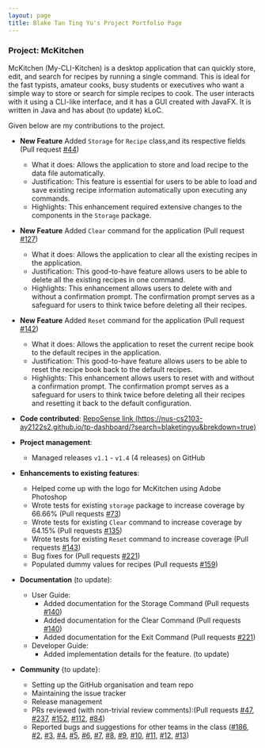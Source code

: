 ```yaml
---
layout: page
title: Blake Tan Ting Yu's Project Portfolio Page
---
```


### Project: McKitchen

McKitchen (My-CLI-Kitchen) is a desktop application that can quickly store, edit, and search for recipes by running a single command. This is ideal for the fast typists, amateur cooks, busy students or executives who want a simple way to store or search for simple recipes to cook.
The user interacts with it using a CLI-like interface, and it has a GUI created with JavaFX. It is written in Java and has about (to update) kLoC.

Given below are my contributions to the project.

* **New Feature** Added `Storage` for `Recipe` class,and its respective fields (Pull request [#44](https://github.com/AY2122S2-CS2103T-T17-2/tp/pull/44))
  * What it does: Allows the application to store and load recipe to the data file automatically. 
  * Justification: This feature is essential for users to be able to load and save existing recipe information automatically upon executing any commands.
  * Highlights: This enhancement required extensive changes to the components in the `Storage` package.

* **New Feature** Added `Clear` command for the application (Pull request [#127](https://github.com/AY2122S2-CS2103T-T17-2/tp/pull/127))
  * What it does: Allows the application to clear all the existing recipes in the application.
  * Justification: This good-to-have feature allows users to be able to delete all the existing recipes in one command.
  * Highlights: This enhancement allows users to delete with and without a confirmation prompt. The confirmation prompt serves as a safeguard for users to think twice before deleting all their recipes.

* **New Feature** Added `Reset` command for the application (Pull request [#142](https://github.com/AY2122S2-CS2103T-T17-2/tp/pull/142))
  * What it does: Allows the application to reset the current recipe book to the default recipes in the application.
  * Justification: This good-to-have feature allows users to be able to reset the recipe book back to the default recipes. 
  * Highlights: This enhancement allows users to reset with and without a confirmation prompt. The confirmation prompt serves as a safeguard for users to think twice before deleting all their recipes and resetting it back to the default configuration.
  
* **Code contributed**: [RepoSense link (https://nus-cs2103-ay2122s2.github.io/tp-dashboard/?search=blaketingyu&brekdown=true)]()

* **Project management**:
  * Managed releases `v1.1` - `v1.4` (4 releases) on GitHub

* **Enhancements to existing features**:
  * Helped come up with the logo for McKitchen using Adobe Photoshop
  * Wrote tests for existing `storage` package to increase coverage by 66.66% (Pull requests [\#73](https://github.com/AY2122S2-CS2103T-T17-2/tp/pull/73))
  * Wrote tests for existing `Clear` command to increase coverage by 64.15% (Pull requests [\#135](https://github.com/AY2122S2-CS2103T-T17-2/tp/pull/135))
  * Wrote tests for existing `Reset` command to increase coverage (Pull requests [\#143](https://github.com/AY2122S2-CS2103T-T17-2/tp/pull/143))
  * Bug fixes for (Pull requests [\#221](https://github.com/AY2122S2-CS2103T-T17-2/tp/pull/221))
  * Populated dummy values for recipes (Pull requests [\#159](https://github.com/AY2122S2-CS2103T-T17-2/tp/pull/159))

* **Documentation** (to update):
  * User Guide:
    * Added documentation for the Storage Command (Pull requests [\#140](https://github.com/AY2122S2-CS2103T-T17-2/tp/pull/140))
    * Added documentation for the Clear Command (Pull requests [\#140](https://github.com/AY2122S2-CS2103T-T17-2/tp/pull/140))
    * Added documentation for the Exit Command (Pull requests [\#221](https://github.com/AY2122S2-CS2103T-T17-2/tp/pull/221))
  * Developer Guide:
    * Added implementation details for the feature. (to update)

* **Community** {to update}:
  * Setting up the GitHub organisation and team repo
  * Maintaining the issue tracker
  * Release management
  * PRs reviewed (with non-trivial review comments):(Pull requests [\#47](https://github.com/AY2122S2-CS2103T-T17-2/tp/pull/47), [\#237](https://github.com/AY2122S2-CS2103T-T17-2/tp/pull/237), [\#152](https://github.com/AY2122S2-CS2103T-T17-2/tp/pull/152), [\#112](https://github.com/AY2122S2-CS2103T-T17-2/tp/pull/112), [\#84](https://github.com/AY2122S2-CS2103T-T17-2/tp/pull/84))
  * Reported bugs and suggestions for other teams in the class ([\#186](https://github.com/AY2122S2-CS2103T-T17-3/tp/issues/186), [\#2](https://github.com/blaketingyu/ped/issues/2), [\#3](https://github.com/blaketingyu/ped/issues/3), [\#4](https://github.com/blaketingyu/ped/issues/4), [\#5](https://github.com/blaketingyu/ped/issues/5), [\#6](https://github.com/blaketingyu/ped/issues/6), [\#7](https://github.com/blaketingyu/ped/issues/7), [\#8](https://github.com/blaketingyu/ped/issues/8), [\#9](https://github.com/blaketingyu/ped/issues/9), [\#10](https://github.com/blaketingyu/ped/issues/10), [\#11](https://github.com/blaketingyu/ped/issues/11), [\#12](https://github.com/blaketingyu/ped/issues/12), [\#13](https://github.com/blaketingyu/ped/issues/13))
  
